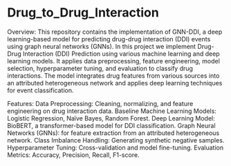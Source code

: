 # Drug_to_Drug_Interaction

Overview:
This repository contains the implementation of GNN-DDI, a deep learning-based model for predicting drug-drug interaction (DDI) events using graph neural networks (GNNs). In this project we implement Drug-Drug Interaction (DDI) Prediction using various machine learning and deep learning models. It applies data preprocessing, feature engineering, model selection, hyperparameter tuning, and evaluation to classify drug interactions. The model integrates drug features from various sources into an attributed heterogeneous network and applies deep learning techniques for event classification.

Features:
Data Preprocessing: Cleaning, normalizing, and feature engineering on drug interaction data.
Baseline Machine Learning Models: Logistic Regression, Naïve Bayes, Random Forest.
Deep Learning Model: BioBERT, a transformer-based model for DDI classification.
Graph Neural Networks (GNNs): for feature extraction from an attributed heterogeneous network.
Class Imbalance Handling: Generating synthetic negative samples.
Hyperparameter Tuning: Cross-validation and model fine-tuning.
Evaluation Metrics: Accuracy, Precision, Recall, F1-score.
